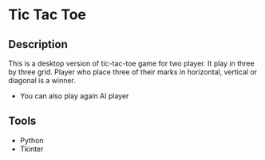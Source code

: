 # Tic Tac Toe

## Description

This is a desktop version of tic-tac-toe game for two player. It play in three by three grid. Player who place three of their marks in horizontal, vertical or diagonal is a winner.
- You can also play again AI player

## Tools

- Python
- Tkinter
